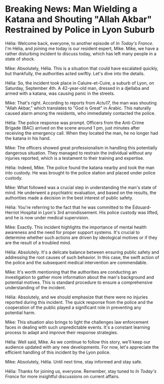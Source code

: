 # Breaking News: Man Wielding a Katana and Shouting "Allah Akbar" Restrained by Police in Lyon Suburb

Hélia: Welcome back, everyone, to another episode of *In Today's France*. I'm Hélia, and joining me today is our resident expert, Mike. Mike, we have a rather disturbing incident to discuss today, which has left many people in a state of shock.

Mike: Absolutely, Hélia. This is a situation that could have escalated quickly, but thankfully, the authorities acted swiftly. Let's dive into the details.

Hélia: So, the incident took place in Caluire-et-Cuire, a suburb of Lyon, on Saturday, September 4th. A 42-year-old man, dressed in a djellaba and armed with a katana, was causing panic in the streets.

Mike: That's right. According to reports from *Actu17*, the man was shouting "Allah Akbar," which translates to "God is Great" in Arabic. This naturally caused alarm among the residents, who immediately contacted the police.

Hélia: The police response was prompt. Officers from the Anti-Crime Brigade (BAC) arrived on the scene around 1 pm, just minutes after receiving the emergency call. When they located the man, he no longer had the katana in his hand.

Mike: The officers showed great professionalism in handling this potentially dangerous situation. They managed to restrain the individual without any injuries reported, which is a testament to their training and expertise.

Hélia: Indeed, Mike. The police found the katana nearby and took the man into custody. He was brought to the police station and placed under police custody.

Mike: What followed was a crucial step in understanding the man's state of mind. He underwent a psychiatric evaluation, and based on the results, the authorities made a decision in the best interest of public safety.

Hélia: You're referring to the fact that he was committed to the Édouard-Herriot Hospital in Lyon's 3rd arrondissement. His police custody was lifted, and he is now under medical supervision.

Mike: Exactly. This incident highlights the importance of mental health awareness and the need for proper support systems. It's crucial to determine whether such actions are driven by ideological motives or if they are the result of a troubled mind.

Hélia: Absolutely. It's a delicate balance between ensuring public safety and addressing the root causes of such behavior. In this case, the swift action of the police and the subsequent medical intervention are commendable.

Mike: It's worth mentioning that the authorities are conducting an investigation to gather more information about the man's background and potential motives. This is standard procedure to ensure a comprehensive understanding of the incident.

Hélia: Absolutely, and we should emphasize that there were no injuries reported during this incident. The quick response from the police and the cooperation of the public played a significant role in preventing any potential harm.

Mike: This situation also brings to light the challenges law enforcement faces in dealing with such unpredictable events. It's a constant learning process to adapt and improve their response strategies.

Hélia: Well said, Mike. As we continue to follow this story, we'll keep our audience updated with any new developments. For now, let's appreciate the efficient handling of this incident by the Lyon police.

Mike: Absolutely, Hélia. Until next time, stay informed and stay safe.

Hélia: Thanks for joining us, everyone. Remember, stay tuned to *In Today's France* for more insightful discussions on current affairs.
